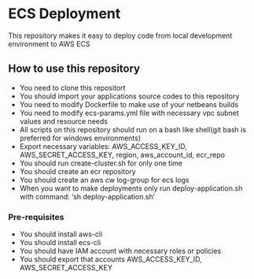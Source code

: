 # ECS Deployment

This repository makes it easy to deploy code from local development environment to AWS ECS

## How to use this repository

- You need to clone this repositort 
- You should import your applications source codes to this repository
- You need to modify Dockerfile to make use of your netbeans builds
- You need to modify ecs-params.yml file with necessary vpc subnet values and resource needs
- All scripts on this repository should run on a bash like shell(git bash is preferred for windows environments)
- Export necessary variables: AWS_ACCESS_KEY_ID, AWS_SECRET_ACCESS_KEY, region, aws_account_id, ecr_repo
- You should run create-cluster.sh for only one time
- You should create an ecr repository
- You should create an aws cw log-group for ecs logs
- When you want to make deployments only run deploy-application.sh with command: ‘sh deploy-application.sh‘

### Pre-requisites

- You should install aws-cli
- You should install ecs-cli
- You should have IAM account with necessary roles or policies
- You should export that accounts AWS_ACCESS_KEY_ID, AWS_SECRET_ACCESS_KEY